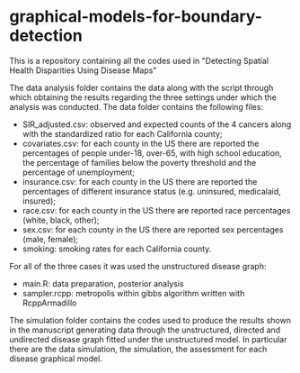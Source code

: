# graphical-models-for-boundary-detection
This is a repository containing all the codes used in "Detecting Spatial Health Disparities Using Disease Maps"

The data analysis folder contains the data along with the script through which obtaining the results regarding the three settings under which the analysis was conducted. The data folder contains the following files: 
- SIR_adjusted.csv: observed and expected counts of the 4 cancers along with the standardized ratio for each California county;
- covariates.csv: for each county in the US there are reported the percentages of people under-18, over-65, with high school education, the percentage of families below the poverty threshold and the percentage of unemployment;
- insurance.csv: for each county in the US there are reported the percentages of different insurance status (e.g. uninsured, medicalaid, insured);
- race.csv: for each county in the US there are reported race percentages (white, black, other);
- sex.csv: for each county in the US there are reported sex percentages (male, female);
- smoking: smoking rates for each California county.

For all of the three cases it was used the unstructured disease graph:
- main.R: data preparation, posterior analysis
- sampler.rcpp: metropolis within gibbs algorithm written with RcppArmadillo
  
The simulation folder contains the codes used to produce the results shown in the manuscript generating data through the unstructured, directed and undirected disease graph fitted under the unstructured model. In particular there are the data simulation, the simulation, the assessment for each disease graphical model.


